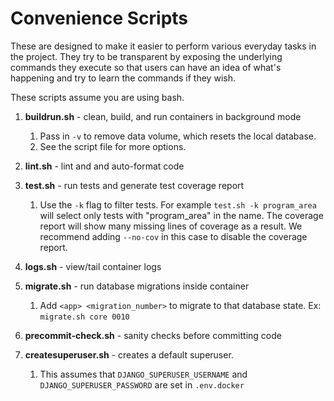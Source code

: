 # Convenience Scripts

These are designed to make it easier to perform various everyday tasks in the project. They try to be transparent by exposing the underlying commands they execute so that users can have an idea of what's happening and try to learn the commands if they wish.

These scripts assume you are using bash.

1. **buildrun.sh** - clean, build, and run containers in background mode

    1. Pass in `-v` to remove data volume, which resets the local database.
    1. See the script file for more options.

1. **lint.sh** - lint and and auto-format code

1. **test.sh** - run tests and generate test coverage report

    1. Use the `-k` flag to filter tests. For example `test.sh -k program_area` will select only tests with "program_area" in the name. The coverage report will show many missing lines of coverage as a result. We recommend adding `--no-cov` in this case to disable the coverage report.

1. **logs.sh** - view/tail container logs

1. **migrate.sh** - run database migrations inside container

    1. Add `<app> <migration_number>` to migrate to that database state. Ex: `migrate.sh core 0010`

1. **precommit-check.sh** - sanity checks before committing code

1. **createsuperuser.sh** - creates a default superuser.

    1. This assumes that `DJANGO_SUPERUSER_USERNAME` and `DJANGO_SUPERUSER_PASSWORD` are set in `.env.docker`
